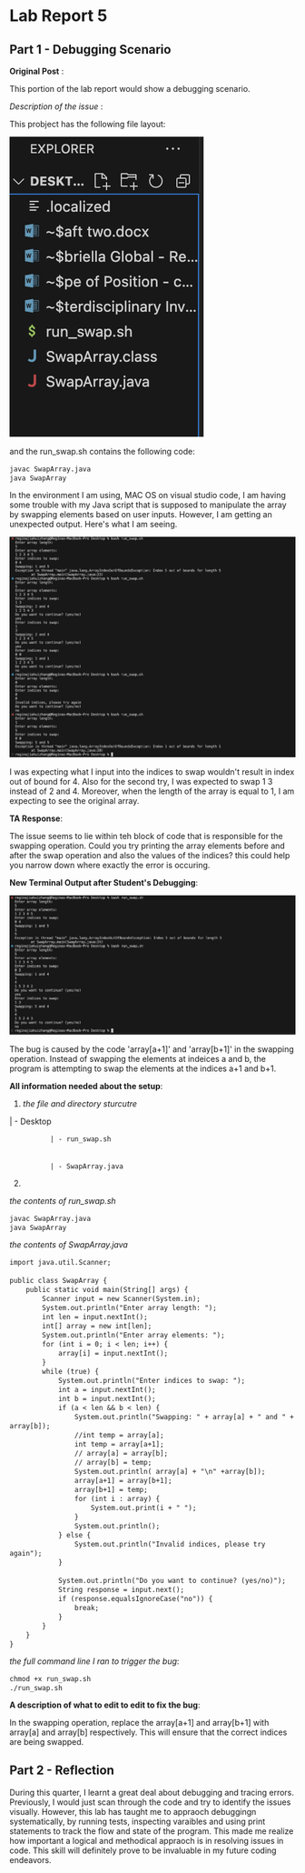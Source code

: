 # Lab Report 5

## Part 1 - Debugging Scenario

**Original Post** :

This portion of the lab report would show a debugging scenario. 

*Description of the issue* : 

This probject has the following file layout: 

![Image](setup.png)

and the run_swap.sh contains the following code: 

```
javac SwapArray.java
java SwapArray
```

In the environment I am using, MAC OS on visual studio code, I am having some trouble with my Java script that is supposed to manipulate the array by swapping elements based on user inputs. However, I am getting an unexpected output. Here's what I am seeing. 

![Image](swap.png)

I was expecting what I input into the indices to swap wouldn't result in index out of bound for 4. Also for the second try, I was expected to swap 1 3 instead of 2 and 4. Moreover, when the length of the array is equal to 1, I am expecting to see the original array. 

**TA Response**: 

The issue seems to lie within teh block of code that is responsible for the swapping operation. Could you try printing the array elements before and after the swap operation and also the values of the indices? this could help you narrow down where exactly the error is occuring. 

**New Terminal Output after Student's Debugging**: 

![Image](ok.png)

The bug is caused by the code 'array[a+1]' and 'array[b+1]' in the swapping operation. Instead of swapping the elements at indeices a and b, the program is attempting to swap the elements at the indices a+1 and b+1. 

**All information needed about the setup**: 

1.    *the file and directory sturcutre*


   | - Desktop


              | - run_swap.sh
       
       
              | - SwapArray.java
       
2. 
  
  
  *the contents of run_swap.sh*

```
javac SwapArray.java
java SwapArray
```

   *the contents of SwapArray.java*

```
import java.util.Scanner;

public class SwapArray {
    public static void main(String[] args) {
        Scanner input = new Scanner(System.in);
        System.out.println("Enter array length: ");
        int len = input.nextInt();
        int[] array = new int[len];
        System.out.println("Enter array elements: ");
        for (int i = 0; i < len; i++) {
            array[i] = input.nextInt();
        }
        while (true) {
            System.out.println("Enter indices to swap: ");
            int a = input.nextInt();
            int b = input.nextInt();
            if (a < len && b < len) {
                System.out.println("Swapping: " + array[a] + " and " + array[b]);
                //int temp = array[a];
                int temp = array[a+1];
                // array[a] = array[b];
                // array[b] = temp;
                System.out.println( array[a] + "\n" +array[b]);
                array[a+1] = array[b+1];
                array[b+1] = temp;
                for (int i : array) {
                    System.out.print(i + " ");
                }
                System.out.println();
            } else {
                System.out.println("Invalid indices, please try again");
            }

            System.out.println("Do you want to continue? (yes/no)");
            String response = input.next();
            if (response.equalsIgnoreCase("no")) {
                break;
            }
        }
    }
}
```

*the full command line I ran to trigger the bug*: 

```
chmod +x run_swap.sh
./run_swap.sh
```

**A description of what to edit to edit to fix the bug**:

In the swapping operation, replace the array[a+1] and array[b+1] with array[a] and array[b] respectively. This will ensure that the correct indices are being swapped. 

## Part 2 - Reflection

During this quarter, I learnt a great deal about debugging and tracing errors. Previously, I would just scan through the code and try to identify the issues visually. However, this lab has taught me to appraoch debuggingn systematically, by running tests, inspecting varaibles and using print statements to track the flow and state of the program. This made me realize how important a logical and methodical appraoch is in resolving issues in code. This skill will definitely prove to be invaluable in my future coding endeavors. 
